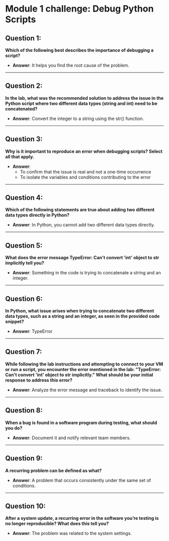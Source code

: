 # Module 1 challenge: Debug Python Scripts


## Question 1:
**Which of the following best describes the importance of debugging a script?**

- **Answer**: It helps you find the root cause of the problem.

---

## Question 2:
**In the lab, what was the recommended solution to address the issue in the Python script where two different data types (string and int) need to be concatenated?**

- **Answer**: Convert the integer to a string using the str() function.

---

## Question 3:
**Why is it important to reproduce an error when debugging scripts? Select all that apply.**

- **Answer**:
  - To confirm that the issue is real and not a one-time occurrence
  - To isolate the variables and conditions contributing to the error

---

## Question 4:
**Which of the following statements are true about adding two different data types directly in Python?**

- **Answer**: In Python, you cannot add two different data types directly.

---

## Question 5:
**What does the error message TypeError: Can't convert 'int' object to str implicitly tell you?**

- **Answer**: Something in the code is trying to concatenate a string and an integer.

---

## Question 6:
**In Python, what issue arises when trying to concatenate two different data types, such as a string and an integer, as seen in the provided code snippet?**

- **Answer**: TypeError

---

## Question 7:
**While following the lab instructions and attempting to connect to your VM or run a script, you encounter the error mentioned in the lab: "TypeError: Can't convert 'int' object to str implicitly." What should be your initial response to address this error?**

- **Answer**: Analyze the error message and traceback to identify the issue.

---

## Question 8:
**When a bug is found in a software program during testing, what should you do?**

- **Answer**: Document it and notify relevant team members.

---

## Question 9:
**A recurring problem can be defined as what?**

- **Answer**: A problem that occurs consistently under the same set of conditions.

---

## Question 10:
**After a system update, a recurring error in the software you’re testing is no longer reproducible? What does this tell you?**

- **Answer**: The problem was related to the system settings.
